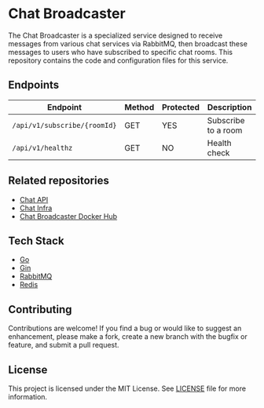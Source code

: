 # Chat Broadcaster

The Chat Broadcaster is a specialized service designed to receive messages from various chat services via RabbitMQ, then broadcast these messages to users who have subscribed to specific chat rooms. This repository contains the code and configuration files for this service.

## Endpoints
| Endpoint                     | Method | Protected | Description         |
|------------------------------| ------ |-----------|---------------------|
| `/api/v1/subscribe/{roomId}` | GET    | YES       | Subscribe to a room |
| `/api/v1/healthz`            | GET    | NO        | Health check        |

## Related repositories

- [Chat API](https://github.com/sesaquecruz/go-chat-api)
- [Chat Infra](https://github.com/sesaquecruz/k8s-chat-infra)
- [Chat Broadcaster Docker Hub](https://hub.docker.com/r/sesaquecruz/go-chat-broadcaster/tags)

## Tech Stack

- [Go](https://go.dev)
- [Gin](https://gin-gonic.com)
- [RabbitMQ](https://www.rabbitmq.com)
- [Redis](https://redis.io)

## Contributing

Contributions are welcome! If you find a bug or would like to suggest an enhancement, please make a fork, create a new branch with the bugfix or feature, and submit a pull request.

## License

This project is licensed under the MIT License. See [LICENSE](./LICENSE) file for more information.
